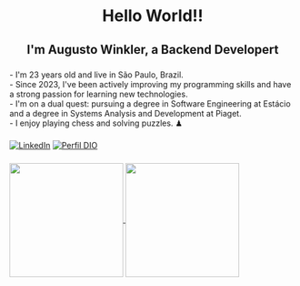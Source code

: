 <h1 align="center">Hello World!!</h1>

###

<h2 align="center">I'm Augusto Winkler, a Backend Developert</h2>

###

<p align="left">
- I'm 23 years old and live in São Paulo, Brazil.<br>
- Since 2023, I've been actively improving my programming skills and have a strong passion for learning new technologies.<br>
- I'm on a dual quest: pursuing a degree in Software Engineering at Estácio and a degree in Systems Analysis and Development at Piaget.<br>
- I enjoy playing chess and solving puzzles. ♟
</p>

###

[![LinkedIn](https://img.shields.io/badge/-LinkedIn-0077B5?style=for-the-badge&logo=linkedin&logoColor=FFFFFF)](https://www.linkedin.com/in/augusto-winkler/)
[![Perfil DIO](https://img.shields.io/badge/-Meu%20Perfil%20na%20DIO-0073E6?style=for-the-badge)](https://www.dio.me/users/augustohiwinkler)



###




<a href="https://github.com/AugustoWinkler/github-readme-stats">
  <img height=200 align="center" src="https://github-readme-stats.vercel.app/api?username=AugustoWinkler&show_icons=true&theme=transparent" />
</a>
<a href="https://github.com/AugustoWinkler/convoychat">
  <img height=200 align="center" src="https://github-readme-stats.vercel.app/api/top-langs/?username=AugustoWinkler&layout=donut&theme=transparent&card_width=320" />
</a>
